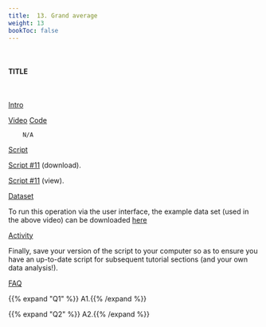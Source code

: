 ```yaml
---
title:  13. Grand average
weight: 13
bookToc: false
---
```

<br>

#### TITLE
<br>

<u> Intro</u>



<u> Video</u>
<u> Code</u>

        N/A

<u> Script</u>

  [Script #11](/erp/files/script_11.zip) (download).

 [Script #11](/erp/files/script_11.m) (view).

<u> Dataset</u>

To run this operation via the user interface, the example data set (used in the above video) can be downloaded [here]()

<u> Activity</u>

Finally, save your version of the script to your computer so as to ensure you have an up-to-date script for subsequent tutorial sections (and your own data analysis!).


<u>FAQ</u>

{{% expand "Q1" %}}
A1.{{% /expand %}}

{{% expand "Q2" %}}
A2.{{% /expand %}}
